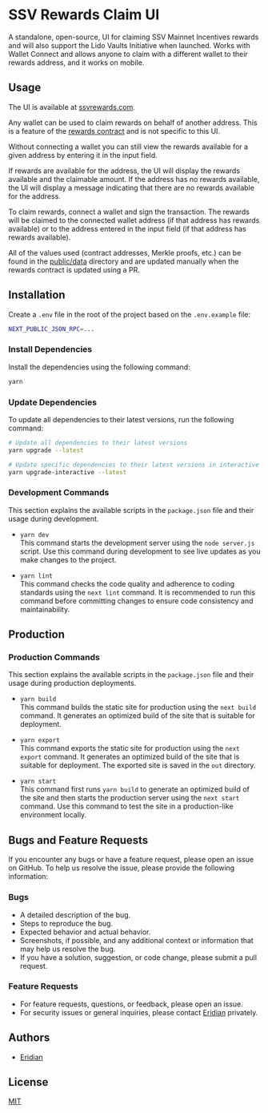 # SSV Rewards Claim UI

A standalone, open-source, UI for claiming SSV Mainnet Incentives rewards and will also support the Lido Vaults Initiative when launched. Works with Wallet Connect and allows anyone to claim with a different wallet to their rewards address, and it works on mobile.

## Usage

The UI is available at [ssvrewards.com](https://ssvrewards.com).

Any wallet can be used to claim rewards on behalf of another address. This is a feature of the [rewards contract](https://etherscan.io/address/0xe16d6138B1D2aD4fD6603ACdb329ad1A6cD26D9f#code) and is not specific to this UI.

Without connecting a wallet you can still view the rewards available for a given address by entering it in the input field.

If rewards are available for the address, the UI will display the rewards available and the claimable amount. If the address has no rewards available, the UI will display a message indicating that there are no rewards available for the address.

To claim rewards, connect a wallet and sign the transaction. The rewards will be claimed to the connected wallet address (if that address has rewards available) or to the address entered in the input field (if that address has rewards available).

All of the values used (contract addresses, Merkle proofs, etc.) can be found in the [public/data](public/data) directory and are updated manually when the rewards contract is updated using a PR.

## Installation

Create a `.env` file in the root of the project based on the `.env.example` file:

```bash
NEXT_PUBLIC_JSON_RPC=...
```

### Install Dependencies

Install the dependencies using the following command:

```bash
yarn
```

### Update Dependencies

To update all dependencies to their latest versions, run the following command:

```bash
# Update all dependencies to their latest versions
yarn upgrade --latest

# Update specific dependencies to their latest versions in interactive mode
yarn upgrade-interactive --latest
```

### Development Commands

This section explains the available scripts in the `package.json` file and their usage during development.

- `yarn dev`  
  This command starts the development server using the `node server.js` script. Use this command during development to see live updates as you make changes to the project.

- `yarn lint`  
  This command checks the code quality and adherence to coding standards using the `next lint` command. It is recommended to run this command before committing changes to ensure code consistency and maintainability.

## Production

### Production Commands

This section explains the available scripts in the `package.json` file and their usage during production deployments.

- `yarn build`  
  This command builds the static site for production using the `next build` command. It generates an optimized build of the site that is suitable for deployment.

- `yarn export`  
  This command exports the static site for production using the `next export` command. It generates an optimized build of the site that is suitable for deployment. The exported site is saved in the `out` directory.

- `yarn start`  
  This command first runs `yarn build` to generate an optimized build of the site and then starts the production server using the `next start` command. Use this command to test the site in a production-like environment locally.

## Bugs and Feature Requests

If you encounter any bugs or have a feature request, please open an issue on GitHub. To help us resolve the issue, please provide the following information:

### Bugs

- A detailed description of the bug.
- Steps to reproduce the bug.
- Expected behavior and actual behavior.
- Screenshots, if possible, and any additional context or information that may help us resolve the bug.
- If you have a solution, suggestion, or code change, please submit a pull request.

### Feature Requests

- For feature requests, questions, or feedback, please open an issue.
- For security issues or general inquiries, please contact [Eridian](https://eridianalpha.com) privately.

## Authors

- [Eridian](https://eridianalpha.com)

## License

[MIT](https://choosealicense.com/licenses/mit/)
